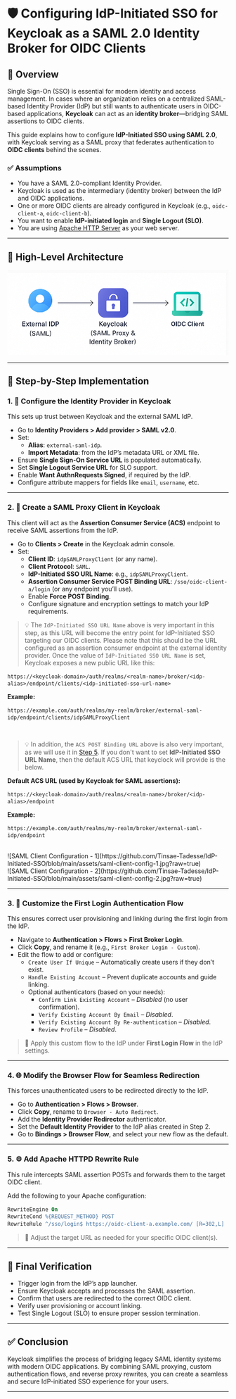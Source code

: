 # 🛡️ Configuring IdP-Initiated SSO for Keycloak as a SAML 2.0 Identity Broker for OIDC Clients

## 📌 Overview

Single Sign-On (SSO) is essential for modern identity and access management. In cases where an organization relies on a centralized SAML-based Identity Provider (IdP) but still wants to authenticate users in OIDC-based applications, **Keycloak** can act as an **identity broker**—bridging SAML assertions to OIDC clients.

This guide explains how to configure **IdP-Initiated SSO using SAML 2.0**, with Keycloak serving as a SAML proxy that federates authentication to **OIDC clients** behind the scenes.

### ✅ Assumptions

- You have a SAML 2.0-compliant Identity Provider.
- Keycloak is used as the intermediary (identity broker) between the IdP and OIDC applications.
- One or more OIDC clients are already configured in Keycloak (e.g., `oidc-client-a`, `oidc-client-b`).
- You want to enable **IdP-initiated login** and **Single Logout (SLO)**.
- You are using [Apache HTTP Server](https://httpd.apache.org/) as your web server.

---

## 🧱 High-Level Architecture

![SSO Architecture Diagram](https://github.com/Tinsae-Tadesse/IdP-Initiated-SSO/blob/main/assets/Architecture.png?raw=true)

---

## 🔧 Step-by-Step Implementation

### 1. 🔗 Configure the Identity Provider in Keycloak

This sets up trust between Keycloak and the external SAML IdP.

- Go to **Identity Providers > Add provider > SAML v2.0**.
- Set:
  - **Alias**: `external-saml-idp`.
  - **Import Metadata**: from the IdP’s metadata URL or XML file.
- Ensure **Single Sign-On Service URL** is populated automatically.
- Set **Single Logout Service URL** for SLO support.
- Enable **Want AuthnRequests Signed**, if required by the IdP.
- Configure attribute mappers for fields like `email`, `username`, etc.

---

### 2. 🧩 Create a SAML Proxy Client in Keycloak

This client will act as the **Assertion Consumer Service (ACS)** endpoint to receive SAML assertions from the IdP.

- Go to **Clients > Create** in the Keycloak admin console.
- Set:
  - **Client ID**: `idpSAMLProxyClient` (or any name).
  - **Client Protocol**: `SAML`.
  - **IdP-Initiated SSO URL Name**: e.g., `idpSAMLProxyClient`.
  - **Assertion Consumer Service POST Binding URL**: `/sso/oidc-client-a/login` (or any endpoint you’ll use).
  - Enable **Force POST Binding**.
  - Configure signature and encryption settings to match your IdP requirements.

> 💡 The `IdP-Initiated SSO URL Name` above is very important in this step, as this URL will become the entry point for IdP-Initiated SSO targeting our OIDC clients. Please note that this should be the URL configured as an assertion consumer endpoint at the external identity provider. 
> Once the value of `IdP-Initiated SSO URL Name` is set, Keycloak exposes a new public URL like this:
```
https://<keycloak-domain>/auth/realms/<realm-name>/broker/<idp-alias>/endpoint/clients/<idp-initiated-sso-url-name>
```
**Example:**
```
https://example.com/auth/realms/my-realm/broker/external-saml-idp/endpoint/clients/idpSAMLProxyClient
```
<br>

> 💡 In addition, the `ACS POST Binding URL` above is also very important, as we will use it in [Step 5](#5-%EF%B8%8F-add-apache-httpd-rewrite-rule). If you don't want to set **IdP-Initiated SSO URL Name**, then the default ACS URL that keyclock will provide is the below.

**Default ACS URL (used by Keycloak for SAML assertions):**
```
https://<keycloak-domain>/auth/realms/<realm-name>/broker/<idp-alias>/endpoint
```
**Example:**
```
https://example.com/auth/realms/my-realm/broker/external-saml-idp/endpoint
```

<br/>
![SAML Client Configuration - 1](https://github.com/Tinsae-Tadesse/IdP-Initiated-SSO/blob/main/assets/saml-client-config-1.jpg?raw=true)

<br/>
![SAML Client Configuration - 2](https://github.com/Tinsae-Tadesse/IdP-Initiated-SSO/blob/main/assets/saml-client-config-2.jpg?raw=true)

---

### 3. 🧠 Customize the First Login Authentication Flow

This ensures correct user provisioning and linking during the first login from the IdP.

- Navigate to **Authentication > Flows > First Broker Login**.
- Click **Copy**, and rename it (e.g., `First Broker Login - Custom`).
- Edit the flow to add or configure:
  - `Create User If Unique` – Automatically create users if they don’t exist.
  - `Handle Existing Account` – Prevent duplicate accounts and guide linking.
  - Optional authenticators (based on your needs):
    - `Confirm Link Existing Account` – *Disabled* (no user confirmation).
    - `Verify Existing Account By Email` – *Disabled*.
    - `Verify Existing Account By Re-authentication` – *Disabled*.
    - `Review Profile` – *Disabled*.

> 🧭 Apply this custom flow to the IdP under **First Login Flow** in the IdP settings.

---

### 4. 🌐 Modify the Browser Flow for Seamless Redirection

This forces unauthenticated users to be redirected directly to the IdP.

- Go to **Authentication > Flows > Browser**.
- Click **Copy**, rename to `Browser - Auto Redirect`.
- Add the **Identity Provider Redirector** authenticator.
- Set the **Default Identity Provider** to the IdP alias created in Step 2.
- Go to **Bindings > Browser Flow**, and select your new flow as the default.

---

### 5. ⚙️ Add Apache HTTPD Rewrite Rule

This rule intercepts SAML assertion POSTs and forwards them to the target OIDC client.

Add the following to your Apache configuration:

```apache
RewriteEngine On
RewriteCond %{REQUEST_METHOD} POST
RewriteRule ^/sso/login$ https://oidc-client-a.example.com/ [R=302,L]
```

> 🔁 Adjust the target URL as needed for your specific OIDC client(s).

---

## 🧪 Final Verification

- Trigger login from the IdP’s app launcher.
- Ensure Keycloak accepts and processes the SAML assertion.
- Confirm that users are redirected to the correct OIDC client.
- Verify user provisioning or account linking.
- Test Single Logout (SLO) to ensure proper session termination.

---

## ✅ Conclusion

Keycloak simplifies the process of bridging legacy SAML identity systems with modern OIDC applications. By combining SAML proxying, custom authentication flows, and reverse proxy rewrites, you can create a seamless and secure IdP-initiated SSO experience for your users.

---
